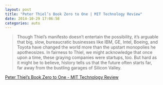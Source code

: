 ```yaml
---
layout: post
title: "Peter Thiel’s Book Zero to One | MIT Technology Review"
date: 2014-10-29 17:06:58
categories: auto
---
```


> Though Thiel’s manifesto doesn’t entertain the possibility, it’s arguable that big, slow, bureaucratic businesses like IBM, GE, Intel, Boeing, and Toyota have changed the world more than the upstart monopolies he apotheosizes. In fairness to Thiel, we might acknowledge that once upon a time, these graying companies were startups, too. But hard as it might be to believe, history tells us that the future often starts far, far away from the bustling garages of Silicon Valley.

 <!-- --> 

[Peter Thiel’s Book Zero to One - MIT Technology Review](http://www.technologyreview.com/review/531491/the-contrarians-guide-to-changing-the-world/)